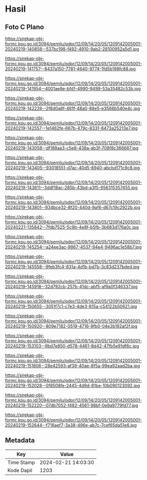 # Hasil

## Foto C Plano

https://sirekap-obj-formc.kpu.go.id/3094/pemilu/pdpr/12/09/14/20/05/1209142005001-20240219-140858--537bc198-f492-4910-9ab2-28100952a5d1.jpg

https://sirekap-obj-formc.kpu.go.id/3094/pemilu/pdpr/12/09/14/20/05/1209142005001-20240219-141757--8437a150-7781-4640-9774-1fd5b198fc88.jpg

https://sirekap-obj-formc.kpu.go.id/3094/pemilu/pdpr/12/09/14/20/05/1209142005001-20240219-141954--4001ae8e-bfd1-4990-9499-53a35482c53b.jpg

https://sirekap-obj-formc.kpu.go.id/3094/pemilu/pdpr/12/09/14/20/05/1209142005001-20240219-142226--2f8d0a8f-461f-48a0-88e5-e3566b540e4c.jpg

https://sirekap-obj-formc.kpu.go.id/3094/pemilu/pdpr/12/09/14/20/05/1209142005001-20240219-142557--1e1462fe-667b-479c-8331-8473a25213e7.jpg

https://sirekap-obj-formc.kpu.go.id/3094/pemilu/pdpr/12/09/14/20/05/1209142005001-20240219-143058--df188aa3-c5e8-438a-ab3f-708f8c366667.jpg

https://sirekap-obj-formc.kpu.go.id/3094/pemilu/pdpr/12/09/14/20/05/1209142005001-20240219-143405--93018551-d7ac-40d5-8940-abcbd171c9c8.jpg

https://sirekap-obj-formc.kpu.go.id/3094/pemilu/pdpr/12/09/14/20/05/1209142005001-20240219-143611--3ddf18ac-285b-43bd-a3f5-956315357455.jpg

https://sirekap-obj-formc.kpu.go.id/3094/pemilu/pdpr/12/09/14/20/05/1209142005001-20240219-143801--934bce32-8f20-440d-9af6-d67c19c2922b.jpg

https://sirekap-obj-formc.kpu.go.id/3094/pemilu/pdpr/12/09/14/20/05/1209142005001-20240221-135842--7fdb7525-5c9b-4e8f-b5fb-3b683d176a0c.jpg

https://sirekap-obj-formc.kpu.go.id/3094/pemilu/pdpr/12/09/14/20/05/1209142005001-20240219-145254--a24ee3ac-9867-4537-94e4-9496ac1e58b7.jpg

https://sirekap-obj-formc.kpu.go.id/3094/pemilu/pdpr/12/09/14/20/05/1209142005001-20240219-145558--9feb3fc4-831a-4d1b-bd7b-3c83d237bded.jpg

https://sirekap-obj-formc.kpu.go.id/3094/pemilu/pdpr/12/09/14/20/05/1209142005001-20240219-145918--32d792cb-257b-41dc-abf5-af9a0f346337.jpg

https://sirekap-obj-formc.kpu.go.id/3094/pemilu/pdpr/12/09/14/20/05/1209142005001-20240219-150655--3051f7c1-c7e3-4de3-815a-c54122b50621.jpg

https://sirekap-obj-formc.kpu.go.id/3094/pemilu/pdpr/12/09/14/20/05/1209142005001-20240219-150920--809e7182-0519-4716-9fb0-04e2b192af2f.jpg

https://sirekap-obj-formc.kpu.go.id/3094/pemilu/pdpr/12/09/14/20/05/1209142005001-20240219-153103--9bd7e850-d578-4461-8d42-47fb5e91df6c.jpg

https://sirekap-obj-formc.kpu.go.id/3094/pemilu/pdpr/12/09/14/20/05/1209142005001-20240219-151806--28e42593-af39-40ae-8f5a-99ea92aad2ba.jpg

https://sirekap-obj-formc.kpu.go.id/3094/pemilu/pdpr/12/09/14/20/05/1209142005001-20240219-152028--0f8508fe-2445-4d9d-81be-10b090123092.jpg

https://sirekap-obj-formc.kpu.go.id/3094/pemilu/pdpr/12/09/14/20/05/1209142005001-20240219-152220--07db7052-f482-4561-98bf-0e9a9779fd77.jpg

https://sirekap-obj-formc.kpu.go.id/3094/pemilu/pdpr/12/09/14/20/05/1209142005001-20240219-152644--f716aef7-3a38-496e-ab7c-7cef65da51e6.jpg


## Metadata

| Key        | Value               |
| ---------- | ------------------- |
| Time Stamp | 2024-02-21 14:03:30 |
| Kode Dapil | 1203                |



